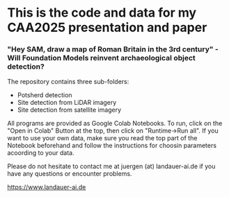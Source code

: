 # This is the code and data for my CAA2025 presentation and paper

### "Hey SAM, draw a map of Roman Britain in the 3rd century" - Will Foundation Models reinvent archaeological object detection?

The repository contains three sub-folders:

- Potsherd detection
- Site detection from LiDAR imagery
- Site detection from satellite imagery

All programs are provided as Google Colab Notebooks. To run, click on the "Open in Colab" Button at the top, then click on "Runtime->Run all". If you want to use your own data, make sure you read the top part of the Notebook beforehand and follow the instructions for choosin parameters acoording to your data.

Please do not hesitate to contact me at juergen (at) landauer-ai.de if you have any questions or encounter problems.

https://www.landauer-ai.de
